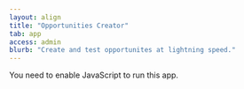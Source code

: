 ```yaml
---
layout: align
title: "Opportunities Creator"
tab: app
access: admin
blurb: "Create and test opportunites at lightning speed."
---
```


<link rel="manifest" href="manifest.json"/>

<script defer="defer" src="static/js/main.73198089.js"></script>

<link href="static/css/main.e6c13ad2.css" rel="stylesheet">

<noscript>You need to enable JavaScript to run this app.</noscript>

<div id="root"></div>
